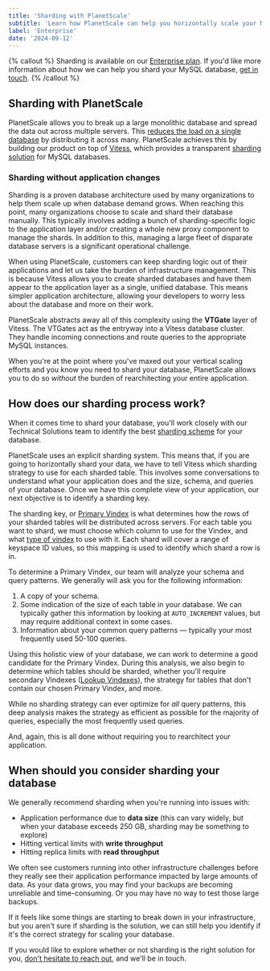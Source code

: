 ```yaml
---
title: 'Sharding with PlanetScale'
subtitle: 'Learn how PlanetScale can help you horizontally scale your MySQL database with our sharding solution built on top of Vitess and MySQL.'
label: 'Enterprise'
date: '2024-09-12'
---
```


{% callout %}
Sharding is available on our [Enterprise plan](/docs/concepts/planetscale-plans#planetscale-enterprise-plan). If you'd like more information about how we can help you shard your MySQL database, [get in touch](/contact).
{% /callout %}

## Sharding with PlanetScale

PlanetScale allows you to break up a large monolithic database and spread the data out across multiple servers.
This [reduces the load on a single database](/blog/one-million-queries-per-second-with-mysql) by distributing it across many.
PlanetScale achieves this by building our product on top of [Vitess](https://vitess.io/), which provides a transparent [sharding solution](/sharding) for MySQL databases.

### Sharding without application changes

Sharding is a proven database architecture used by many organizations to help them scale up when database demand grows.
When reaching this point, many organizations choose to scale and shard their database manually.
This typically involves adding a bunch of sharding-specific logic to the application layer and/or creating a whole new proxy component to manage the shards.
In addition to this, managing a large fleet of disparate database servers is a significant operational challenge.

When using PlanetScale, customers can keep sharding logic out of their applications and let us take the burden of infrastructure management.
This is because Vitess allows you to create sharded databases and have them appear to the application layer as a single, unified database.
This means simpler application architecture, allowing your developers to worry less about the database and more on their work.

PlanetScale abstracts away all of this complexity using the **VTGate** layer of Vitess.
The VTGates act as the entryway into a Vitess database cluster.
They handle incoming connections and route queries to the appropriate MySQL instances.

When you're at the point where you've maxed out your vertical scaling efforts and you know you need to shard your database, PlanetScale allows you to do so _without_ the burden of rearchitecting your entire application.

## How does our sharding process work?

When it comes time to shard your database, you'll work closely with our Technical Solutions team to identify the best [sharding scheme](https://vitess.io/docs/reference/features/sharding/#sharding-scheme) for your database.

PlanetScale uses an explicit sharding system.
This means that, if you are going to horizontally shard your data, we have to tell Vitess which sharding strategy to use for each sharded table.
This involves some conversations to understand what your application does and the size, schema, and queries of your database.
Once we have this complete view of your application, our next objective is to identify a sharding key.

The sharding key, or [Primary Vindex](https://vitess.io/docs/reference/features/vindexes) is what determines how the rows of your sharded tables will be distributed across servers.
For each table you want to shard, we must choose which column to use for the Vindex, and what [type of vindex](https://vitess.io/docs/reference/features/vindexes/#predefined-vindexes) to use with it.
Each shard will cover a range of keyspace ID values, so this mapping is used to identify which shard a row is in.

To determine a Primary Vindex, our team will analyze your schema and query patterns. We generally will ask you for the following information:

1. A copy of your schema.
2. Some indication of the size of each table in your database. We can typically gather this information by looking at `AUTO_INCREMENT` values, but may require additional context in some cases.
3. Information about your common query patterns — typically your most frequently used 50-100 queries.

Using this holistic view of your database, we can work to determine a good candidate for the Primary Vindex. During this analysis, we also begin to determine which tables should be sharded, whether you'll require secondary Vindexes ([Lookup Vindexes](https://vitess.io/docs/reference/features/vindexes/#functional-and-lookup-vindex)), the strategy for tables that don't contain our chosen Primary Vindex, and more.

While no sharding strategy can ever optimize for _all_ query patterns, this deep analysis makes the strategy as efficient as possible for the majority of queries, especially the most frequently used queries.

And, again, this is all done without requiring you to rearchitect your application.

## When should you consider sharding your database

We generally recommend sharding when you're running into issues with:

- Application performance due to **data size** (this can vary widely, but when your database exceeds 250 GB, sharding may be something to explore)
- Hitting vertical limits with **write throughput**
- Hitting replica limits with **read throughput**

We often see customers running into other infrastructure challenges before they really see their application performance impacted by large amounts of data. As your data grows, you may find your backups are becoming unreliable and time-consuming. Or you may have no way to test those large backups.

If it feels like some things are starting to break down in your infrastructure, but you aren't sure if sharding is the solution, we can still help you identify if it's the correct strategy for scaling your database.

If you would like to explore whether or not sharding is the right solution for you, [don't hesitate to reach out](/contact), and we'll be in touch.
